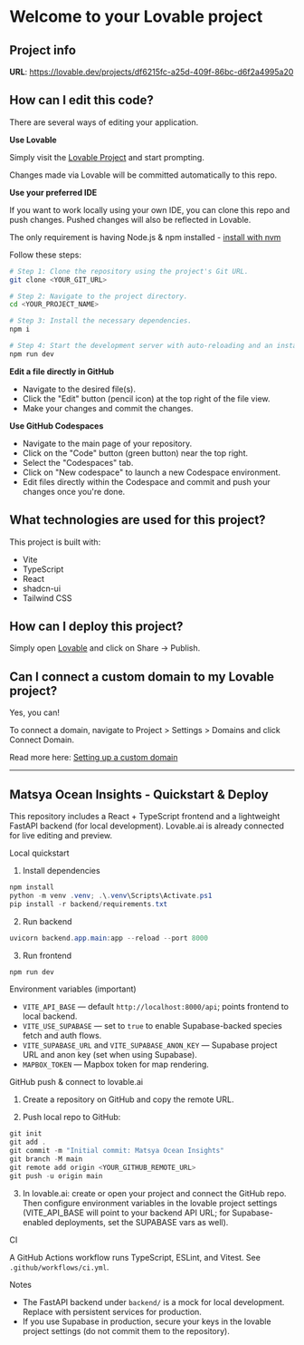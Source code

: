# Welcome to your Lovable project

## Project info

**URL**: https://lovable.dev/projects/df6215fc-a25d-409f-86bc-d6f2a4995a20

## How can I edit this code?

There are several ways of editing your application.

**Use Lovable**

Simply visit the [Lovable Project](https://lovable.dev/projects/df6215fc-a25d-409f-86bc-d6f2a4995a20) and start prompting.

Changes made via Lovable will be committed automatically to this repo.

**Use your preferred IDE**

If you want to work locally using your own IDE, you can clone this repo and push changes. Pushed changes will also be reflected in Lovable.

The only requirement is having Node.js & npm installed - [install with nvm](https://github.com/nvm-sh/nvm#installing-and-updating)

Follow these steps:

```sh
# Step 1: Clone the repository using the project's Git URL.
git clone <YOUR_GIT_URL>

# Step 2: Navigate to the project directory.
cd <YOUR_PROJECT_NAME>

# Step 3: Install the necessary dependencies.
npm i

# Step 4: Start the development server with auto-reloading and an instant preview.
npm run dev
```

**Edit a file directly in GitHub**

- Navigate to the desired file(s).
- Click the "Edit" button (pencil icon) at the top right of the file view.
- Make your changes and commit the changes.

**Use GitHub Codespaces**

- Navigate to the main page of your repository.
- Click on the "Code" button (green button) near the top right.
- Select the "Codespaces" tab.
- Click on "New codespace" to launch a new Codespace environment.
- Edit files directly within the Codespace and commit and push your changes once you're done.

## What technologies are used for this project?

This project is built with:

- Vite
- TypeScript
- React
- shadcn-ui
- Tailwind CSS

## How can I deploy this project?

Simply open [Lovable](https://lovable.dev/projects/df6215fc-a25d-409f-86bc-d6f2a4995a20) and click on Share -> Publish.

## Can I connect a custom domain to my Lovable project?

Yes, you can!

To connect a domain, navigate to Project > Settings > Domains and click Connect Domain.

Read more here: [Setting up a custom domain](https://docs.lovable.dev/features/custom-domain#custom-domain)

---

## Matsya Ocean Insights - Quickstart & Deploy

This repository includes a React + TypeScript frontend and a lightweight FastAPI backend (for local development). Lovable.ai is already connected for live editing and preview.

Local quickstart

1. Install dependencies

```powershell
npm install
python -m venv .venv; .\.venv\Scripts\Activate.ps1
pip install -r backend/requirements.txt
```

2. Run backend

```powershell
uvicorn backend.app.main:app --reload --port 8000
```

3. Run frontend

```powershell
npm run dev
```

Environment variables (important)

- `VITE_API_BASE` — default `http://localhost:8000/api`; points frontend to local backend.
- `VITE_USE_SUPABASE` — set to `true` to enable Supabase-backed species fetch and auth flows.
- `VITE_SUPABASE_URL` and `VITE_SUPABASE_ANON_KEY` — Supabase project URL and anon key (set when using Supabase).
- `MAPBOX_TOKEN` — Mapbox token for map rendering.

GitHub push & connect to lovable.ai

1. Create a repository on GitHub and copy the remote URL.

2. Push local repo to GitHub:

```powershell
git init
git add .
git commit -m "Initial commit: Matsya Ocean Insights"
git branch -M main
git remote add origin <YOUR_GITHUB_REMOTE_URL>
git push -u origin main
```

3. In lovable.ai: create or open your project and connect the GitHub repo. Then configure environment variables in the lovable project settings (VITE_API_BASE will point to your backend API URL; for Supabase-enabled deployments, set the SUPABASE vars as well).

CI

A GitHub Actions workflow runs TypeScript, ESLint, and Vitest. See `.github/workflows/ci.yml`.

Notes

- The FastAPI backend under `backend/` is a mock for local development. Replace with persistent services for production.
- If you use Supabase in production, secure your keys in the lovable project settings (do not commit them to the repository).
